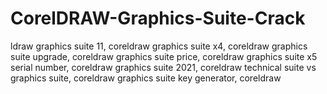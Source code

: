 # CorelDRAW-Graphics-Suite-Crack
ldraw graphics suite 11, coreldraw graphics suite x4, coreldraw graphics suite upgrade, coreldraw graphics suite price, coreldraw graphics suite x5 serial number, coreldraw graphics suite 2021, coreldraw technical suite vs graphics suite, coreldraw graphics suite key generator, coreldraw
